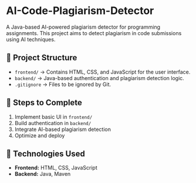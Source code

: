 # AI-Code-Plagiarism-Detector
A Java-based AI-powered plagiarism detector for programming assignments.
This project aims to detect plagiarism in code submissions using AI techniques.

## 📂 Project Structure
- `frontend/` → Contains HTML, CSS, and JavaScript for the user interface.
- `backend/` → Java-based authentication and plagiarism detection logic.
- `.gitignore` → Files to be ignored by Git.

## 🚀 Steps to Complete
1. Implement basic UI in `frontend/`
2. Build authentication in `backend/`
3. Integrate AI-based plagiarism detection
4. Optimize and deploy

## 🔧 Technologies Used
- **Frontend:** HTML, CSS, JavaScript
- **Backend:** Java, Maven
